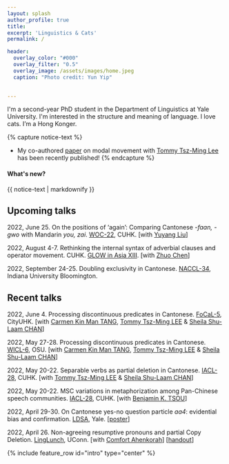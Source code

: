```yaml
---
layout: splash
author_profile: true
title:
excerpt: 'Linguistics & Cats'
permalink: /

header:
  overlay_color: "#000"
  overlay_filter: "0.5"
  overlay_image: /assets/images/home.jpeg
  caption: "Photo credit: Yun Yip"

  
---
```


I'm a second-year PhD student in the Department of Linguistics at Yale University. I'm interested in the structure and meaning of language. I love cats. I’m a Hong Konger.


{% capture notice-text %}
* My co-authored [paper](https://www.jbe-platform.com/content/books/9789027258175-la.272.06yip) on modal movement with [Tommy Tsz-Ming Lee](https://tszminglee.github.io/) has been recently published!
{% endcapture %}

<div class="notice--info">
  <h4 class="no_toc">What's new?</h4>
  {{ notice-text | markdownify }}
</div>


## Upcoming talks

2022, June 25. On the positions of ‘again’: Comparing Cantonese *-faan, -gwo* with Mandarin *you, zai*. [WOC-22](https://www.lshk.org/workshop-on-cantonese-woc), CUHK. [with [Yuyang Liu](https://ling.yale.edu/people/yuyang-liu)]

2022, August 4-7. Rethinking the internal syntax of adverbial clauses and operator movement. CUHK. [GLOW in Asia XIII](http://ling.cuhk.edu.hk/glowxiii/index.php). [with [Zhuo Chen](https://www.zhuochenlinguist.com/)]

2022, September 24-25. Doubling exclusivity in Cantonese. [NACCL-34](https://sites.google.com/view/naccl-34/), Indiana University Bloomington. 

## Recent talks

2022, June 4. Processing discontinuous predicates in Cantonese. [FoCaL-5](https://focalhongkong.wordpress.com/), CityUHK. [with [Carmen Kin Man TANG](https://carmentang.net/), [Tommy Tsz-Ming LEE](https://tszminglee.github.io/) & [Sheila Shu-Laam CHAN](https://sheilaslchan.github.io/)]

2022, May 27-28. Processing discontinuous predicates in Cantonese. [WICL-6](https://u.osu.edu/wicl/wicl-6/), OSU. [with [Carmen Kin Man TANG](https://carmentang.net/), [Tommy Tsz-Ming LEE](https://tszminglee.github.io/) & [Sheila Shu-Laam CHAN](https://sheilaslchan.github.io/)]

2022, May 20-22. Separable verbs as partial deletion in Cantonese. [IACL-28](http://ling.cuhk.edu.hk/iacl28/), CUHK. [with [Tommy Tsz-Ming LEE](https://tszminglee.github.io/) & [Sheila Shu-Laam CHAN](https://sheilaslchan.github.io/)]

2022, May 20-22. MSC variations in metaphorization among Pan-Chinese speech communities. [IACL-28](http://ling.cuhk.edu.hk/iacl28/), CUHK. [with [Benjamin K. TSOU](https://lt.cityu.edu.hk/People/Peop_peopleProfile.asp?peop_rkcl=1&peop_StfID=134)]

2022, April 29-30. On Cantonese yes-no question particle *aa4*: evidential bias and confirmation. [LDSA](https://campuspress.yale.edu/ldsa/program/), Yale. [[poster](https://cpb-us-w2.wpmucdn.com/campuspress.yale.edu/dist/d/3964/files/2022/04/KFY_LDSA_poster_aa4.pdf)]

2022, April 26. Non-agreeing resumptive pronouns and partial Copy Deletion. [LingLunch](https://linguistics.uconn.edu/events/lunch/), UConn. [with [Comfort Ahenkorah](https://ling.yale.edu/people/comfort-ahenkorah)] [[handout](https://kafai-yip.github.io/assets/docs/UConn_resumption_handout_20220426.pdf)]


{% include feature_row id="intro" type="center" %}
